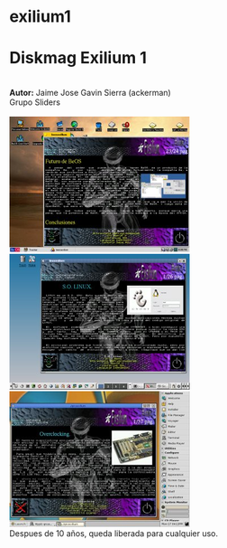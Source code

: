 # exilium1
<h1>Diskmag Exilium 1</h1><br>
<b>Autor:</b> Jaime Jose Gavin Sierra (ackerman)<br>
Grupo Sliders<br>
<br>
<img src='https://github.com/rpsubc8/exilium1/blob/master/pewviewbeos.jpg'>
<img src='https://github.com/rpsubc8/exilium1/blob/master/pewviewlinux.jpg'>
<img src='https://github.com/rpsubc8/exilium1/blob/master/previewqnx.jpg'><br>
Despues de 10 años, queda liberada para cualquier uso.
